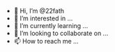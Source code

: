 - 👋 Hi, I’m @22fath
- 👀 I’m interested in ...
- 🌱 I’m currently learning ...
- 💞️ I’m looking to collaborate on ...
- 📫 How to reach me ...

<!---
22fath/22fath is a ✨ special ✨ repository because its `README.md` (this file) appears on your GitHub profile.
You can click the Preview link to take a look at your changes.
--->
